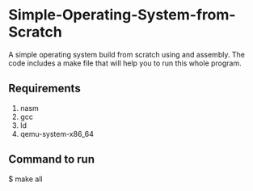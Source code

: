 # Simple-Operating-System-from-Scratch
A simple operating system build from scratch using and assembly.
The code includes a make file that will help you to run this whole program.

## Requirements
1.  nasm
2.  gcc
3.  ld
4. qemu-system-x86_64

## Command to run
$ make all
